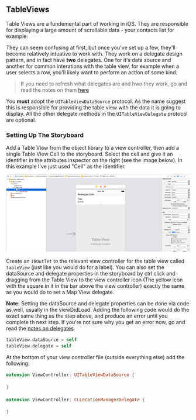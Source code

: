 ## TableViews

Table Views are a fundemental part of working in iOS. They are responsible for displaying a large amount of scrollable data - your contacts list for example. 

They can seem confusing at first, but once you've set up a few, they'll become relatively intuative to work with. They work on a delegate design pattern, and in fact have **two** delegates. One for it's data source and another for common interations with the table view, for example when a user selects a row, you'll likely want to perform an action of some kind. 

> If you need to refresh what delegates are and hwo they work, go and read the notes on them [here](https://github.com/KyleGoslan/Digital-Media-Design/tree/master/05%20-%20Delegates)

You **must** adopt the `UITableViewDataSource` protocol. As the name suggest this is responsible for providing the table view with the data it is going to display. All the other delegate methods in the `UITableViewDelegate` protocol are optional.  

### Setting Up The Storyboard

Add a Table View from the object library to a view controller, then add a single Table View Cell to the storyboard. Select the cell and give it an identifier in the attributes inspector on the right (see the image below). In this example I've just used "Cell" as the identifier. 

![Image](Resources/table-views-01.png)

Create an `IBOutlet` to the relevant view controller for the table view called `tableView` (just like you would do for a label). You can also set the dataSource and delegate properties in the storyboard by ctrl click and dragging from the Table View to the view controller icon (The yellow icon with the square in it in the bar above the view controller) exactly the same as you would do to set a Map View delegate.

**Note:** Setting the dataSource and delegate properties can be done via code as well, usually in the viewDidLoad. Adding the following code would do the exact same thing as the step above, and produce an error until you complete th next step. If you're not sure why you get an error now, go and read the [notes on delegates](https://github.com/KyleGoslan/Digital-Media-Design/tree/master/05%20-%20Delegates) 

```swift
tableView.dataSource = self
tableView.delegate = self
```

At the bottom of your view controller file (outside everything else) add the following: 

```swift
extension ViewController: UITableViewDataSource {
  
}

extension ViewController: CLLocationManagerDelegate {

}
```

